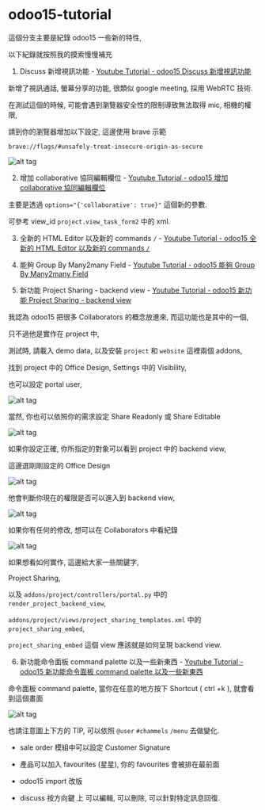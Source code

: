 # odoo15-tutorial

這個分支主要是紀錄 odoo15 一些新的特性,

以下紀錄就按照我的摸索慢慢補充

1. Discuss 新增視訊功能 - [Youtube Tutorial - odoo15 Discuss 新增視訊功能](https://youtu.be/DUd5f1-wlDQ)

新增了視訊通話, 螢幕分享的功能, 很類似 google meeting, 採用 WebRTC 技術.

在測試這個的時候, 可能會遇到瀏覽器安全性的限制導致無法取得 mic, 相機的權限,

請到你的瀏覽器增加以下設定, 這邊使用 brave 示範

`brave://flags/#unsafely-treat-insecure-origin-as-secure`

![alt tag](https://i.imgur.com/niZhppx.png)

2. 增加 collaborative 協同編輯欄位 - [Youtube Tutorial - odoo15 增加 collaborative 協同編輯欄位](https://youtu.be/aqEJ7CMfEIo)

主要是透過 `options="{'collaborative': true}"` 這個新的參數.

可參考 view_id `project.view_task_form2` 中的 xml.

3. 全新的 HTML Editor 以及新的 commands `/` - [Youtube Tutorial - odoo15 全新的 HTML Editor 以及新的 commands `/`](https://youtu.be/UHMvLnPZSVM)

4. 能夠 Group By Many2many Field - [Youtube Tutorial - odoo15 能夠 Group By Many2many Field](https://youtu.be/pUKO2DaecCs)

5. 新功能 Project Sharing - backend view - [Youtube Tutorial - odoo15 新功能 Project Sharing - backend view](https://youtu.be/_DQSuCx-no4)

我認為 odoo15 把很多 Collaborators 的概念放進來, 而這功能也是其中的一個,

只不過他是實作在 project 中,

測試時, 請載入 demo data, 以及安裝 `project` 和 `website` 這裡兩個 addons,

找到 project 中的 Office Design, Settings 中的 Visibility,

也可以設定 portal user,

![alt tag](https://i.imgur.com/tQJ0sGs.png)

當然, 你也可以依照你的需求設定 Share Readonly 或 Share Editable

![alt tag](https://i.imgur.com/R1hr891.png)

如果你設定正確, 你所指定的對象可以看到 project 中的 backend view,

這邊選剛剛設定的 Office Design

![alt tag](https://i.imgur.com/FqjAWg1.png)

他會判斷你現在的權限是否可以進入到 backend view,

![alt tag](https://i.imgur.com/nIZyEub.png)

如果你有任何的修改, 想可以在 Collaborators 中看紀錄

![alt tag](https://i.imgur.com/RALEJo2.png)

如果想看如何實作, 這邊給大家一些關鍵字,

Project Sharing,

以及 `addons/project/controllers/portal.py` 中的 `render_project_backend_view`,

`addons/project/views/project_sharing_templates.xml` 中的 `project_sharing_embed`,

`project_sharing_embed` 這個 view 應該就是如何呈現 backend view.

6. 新功能命令面板 command palette 以及一些新東西 - [Youtube Tutorial - odoo15 新功能命令面板 command palette 以及一些新東西](https://youtu.be/2Q8sg2reV30)

命令面板 command palette, 當你在任意的地方按下 Shortcut ( ctrl +k ), 就會看到這個畫面

![alt tag](https://i.imgur.com/J2NcXll.png)

也請注意圖上下方的 TIP, 可以依照 `@user` `#chammels` `/menu` 去做變化.

* sale order 模組中可以設定 Customer Signature

* 產品可以加入 favourites (星星), 你的 favourites 會被排在最前面

* odoo15 import 改版

* discuss 按方向鍵 上 可以編輯, 可以刪除, 可以針對特定訊息回復.
